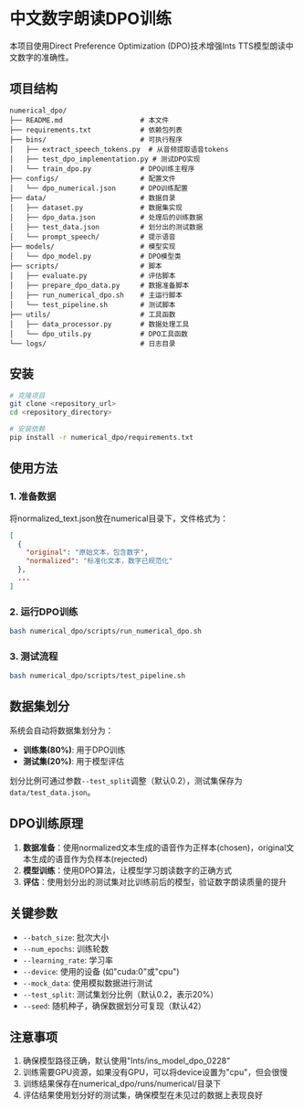 # 中文数字朗读DPO训练

本项目使用Direct Preference Optimization (DPO)技术增强Ints TTS模型朗读中文数字的准确性。

## 项目结构

```
numerical_dpo/
├── README.md                   # 本文件
├── requirements.txt            # 依赖包列表
├── bins/                       # 可执行程序
│   ├── extract_speech_tokens.py  # 从音频提取语音tokens
│   ├── test_dpo_implementation.py # 测试DPO实现
│   └── train_dpo.py            # DPO训练主程序
├── configs/                    # 配置文件
│   └── dpo_numerical.json      # DPO训练配置
├── data/                       # 数据目录
│   ├── dataset.py              # 数据集实现
│   ├── dpo_data.json           # 处理后的训练数据
│   ├── test_data.json          # 划分出的测试数据
│   └── prompt_speech/          # 提示语音
├── models/                     # 模型实现
│   └── dpo_model.py            # DPO模型类
├── scripts/                    # 脚本
│   ├── evaluate.py             # 评估脚本
│   ├── prepare_dpo_data.py     # 数据准备脚本
│   ├── run_numerical_dpo.sh    # 主运行脚本
│   └── test_pipeline.sh        # 测试脚本
├── utils/                      # 工具函数
│   ├── data_processor.py       # 数据处理工具
│   └── dpo_utils.py            # DPO工具函数
└── logs/                       # 日志目录
```

## 安装

```bash
# 克隆项目
git clone <repository_url>
cd <repository_directory>

# 安装依赖
pip install -r numerical_dpo/requirements.txt
```

## 使用方法

### 1. 准备数据

将normalized_text.json放在numerical目录下，文件格式为：

```json
[
  {
    "original": "原始文本，包含数字",
    "normalized": "标准化文本，数字已规范化"
  },
  ...
]
```

### 2. 运行DPO训练

```bash
bash numerical_dpo/scripts/run_numerical_dpo.sh
```

### 3. 测试流程

```bash
bash numerical_dpo/scripts/test_pipeline.sh
```

## 数据集划分

系统会自动将数据集划分为：
- **训练集(80%)**: 用于DPO训练
- **测试集(20%)**: 用于模型评估

划分比例可通过参数`--test_split`调整（默认0.2），测试集保存为`data/test_data.json`。

## DPO训练原理

1. **数据准备**：使用normalized文本生成的语音作为正样本(chosen)，original文本生成的语音作为负样本(rejected)
2. **模型训练**：使用DPO算法，让模型学习朗读数字的正确方式
3. **评估**：使用划分出的测试集对比训练前后的模型，验证数字朗读质量的提升

## 关键参数

- `--batch_size`: 批次大小
- `--num_epochs`: 训练轮数
- `--learning_rate`: 学习率
- `--device`: 使用的设备 (如"cuda:0"或"cpu")
- `--mock_data`: 使用模拟数据进行测试
- `--test_split`: 测试集划分比例（默认0.2，表示20%）
- `--seed`: 随机种子，确保数据划分可复现（默认42）

## 注意事项

1. 确保模型路径正确，默认使用"Ints/ins_model_dpo_0228"
2. 训练需要GPU资源，如果没有GPU，可以将device设置为"cpu"，但会很慢
3. 训练结果保存在numerical_dpo/runs/numerical/目录下
4. 评估结果使用划分好的测试集，确保模型在未见过的数据上表现良好 